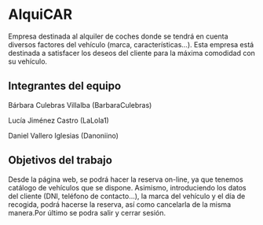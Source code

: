 # AlquiCAR

Empresa destinada al alquiler de coches donde se tendrá en cuenta diversos factores del vehículo (marca, características…). Esta empresa está destinada a satisfacer los deseos del cliente para la máxima comodidad con su vehículo. 

## Integrantes del equipo

Bárbara Culebras Villalba (BarbaraCulebras)

Lucía Jiménez Castro (LaLola1)

Daniel Vallero Iglesias (Danoniino)


## Objetivos del trabajo

Desde la página web, se podrá hacer la reserva on-line, ya que tenemos catálogo de vehículos que se dispone.  Asimismo, introduciendo los datos del cliente (DNI, teléfono de contacto…), la marca del vehículo y el día de recogida, podrá hacerse la reserva, así como cancelarla de la misma manera.Por último se podra salir y cerrar sesión.

